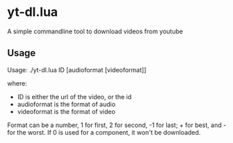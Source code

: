 yt-dl.lua
=========

A simple commandline tool to download videos from youtube

Usage
-----

Usage: ./yt-dl.lua ID [audioformat [videoformat]]

where:
* ID is either the url of the video, or the id
* audioformat is the format of audio
* videoformat is the format of video

Format can be a number, 1 for first, 2 for second, -1 for last; + for best, and - for the worst. If 0 is used for a component, it won't be downloaded.
